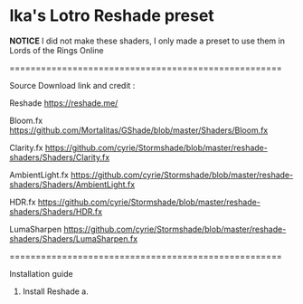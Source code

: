 Ika's Lotro Reshade preset
====================================================

**NOTICE** 
I did not make these shaders, I only made a preset to use them in Lords of the Rings Online

====================================================

Source Download link and credit :

Reshade 
https://reshade.me/

Bloom.fx
https://github.com/Mortalitas/GShade/blob/master/Shaders/Bloom.fx

Clarity.fx
https://github.com/cyrie/Stormshade/blob/master/reshade-shaders/Shaders/Clarity.fx

AmbientLight.fx
https://github.com/cyrie/Stormshade/blob/master/reshade-shaders/Shaders/AmbientLight.fx

HDR.fx
https://github.com/cyrie/Stormshade/blob/master/reshade-shaders/Shaders/HDR.fx

LumaSharpen
https://github.com/cyrie/Stormshade/blob/master/reshade-shaders/Shaders/LumaSharpen.fx

====================================================

Installation guide

1. Install Reshade
   a. 

